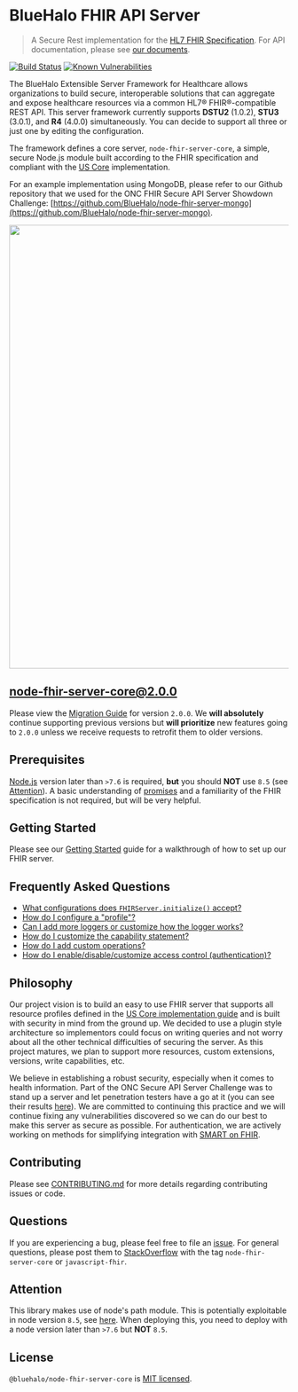 # BlueHalo FHIR API Server

> A Secure Rest implementation for the [HL7 FHIR Specification](https://www.hl7.org/fhir/). For API documentation, please see [our documents](https://github.com/BlueHalo/node-fhir-server-core/tree/master/docs).

[![Build Status](https://travis-ci.org/BlueHalo/node-fhir-server-core.svg?branch=develop)](https://travis-ci.org/BlueHalo/node-fhir-server-core) [![Known Vulnerabilities](https://snyk.io/test/github/asymmetrik/node-fhir-server-core/badge.svg?targetFile=package.json)](https://snyk.io/test/github/asymmetrik/node-fhir-server-core?targetFile=package.json)

The BlueHalo Extensible Server Framework for Healthcare allows organizations to build secure, interoperable solutions that can aggregate and expose healthcare resources via a common HL7® FHIR®-compatible REST API. This server framework currently supports **DSTU2** (1.0.2), **STU3** (3.0.1), and **R4** (4.0.0) simultaneously. You can decide to support all three or just one by editing the configuration.

The framework defines a core server, `node-fhir-server-core`, a simple, secure Node.js module built according to the FHIR specification and compliant with the [US Core](http://www.hl7.org/fhir/us/core/) implementation.

For an example implementation using MongoDB, please refer to our Github repository that we used for the ONC FHIR Secure API Server Showdown Challenge: [https://github.com/BlueHalo/node-fhir-server-mongo](https://github.com/BlueHalo/node-fhir-server-mongo).

<img src="https://www.asymmetrik.com/wp-content/uploads/2018/01/FHIR-Server-Architecture_Update.png" width="800">

## node-fhir-server-core@2.0.0

Please view the [Migration Guide](https://github.com/BlueHalo/node-fhir-server-core/blob/master/docs/MIGRATION_2.0.0.md) for version `2.0.0`. We **will absolutely** continue supporting previous versions but **will prioritize** new features going to `2.0.0` unless we receive requests to retrofit them to older versions.

## Prerequisites

[Node.js](https://nodejs.org/en/) version later than `>7.6` is required, **but** you should **NOT** use `8.5` (see [Attention](#attention)). A basic understanding of [promises](https://developer.mozilla.org/en-US/docs/Web/JavaScript/Reference/Global_Objects/Promise) and a familiarity of the FHIR specification is not required, but will be very helpful.

## Getting Started

Please see our [Getting Started](./docs/GettingStarted.md) guide for a walkthrough of how to set up our FHIR server.

## Frequently Asked Questions

- [What configurations does `FHIRServer.initialize()` accept?](./docs/ServerConfiguration.md)
- [How do I configure a "profile"?](./docs/ConfiguringProfiles.md)
- [Can I add more loggers or customize how the logger works?](./docs/CustomizeLogging.md)
- [How do I customize the capability statement?](./docs/CustomCapability.md)
- [How do I add custom operations?](./docs/CustomOperations.md)
- [How do I enable/disable/customize access control (authentication)?](./docs/AccessControl.md)

## Philosophy

Our project vision is to build an easy to use FHIR server that supports all resource profiles defined in the [US Core implementation guide](http://www.hl7.org/fhir/us/core/) and is built with security in mind from the ground up. We decided to use a plugin style architecture so implementors could focus on writing queries and not worry about all the other technical difficulties of securing the server. As this project matures, we plan to support more resources, custom extensions, versions, write capabilities, etc.

We believe in establishing a robust security, especially when it comes to health information. Part of the ONC Secure API Server Challenge was to stand up a server and let penetration testers have a go at it (you can see their results [here](https://github.com/BlueHalo/node-fhir-server-core/issues?utf8=%E2%9C%93&q=label%3A%22ONC+FHIR+Challenge+Vulnerability%22+)). We are committed to continuing this practice and we will continue fixing any vulnerabilities discovered so we can do our best to make this server as secure as possible. For authentication, we are actively working on methods for simplifying integration with [SMART on FHIR](http://docs.smarthealthit.org/).

## Contributing

Please see [CONTRIBUTING.md](https://github.com/BlueHalo/node-fhir-server-core/blob/master/CONTRIBUTING.md) for more details regarding contributing issues or code.

## Questions

If you are experiencing a bug, please feel free to file an [issue](https://github.com/BlueHalo/node-fhir-server-core/issues). For general questions, please post them to [StackOverflow](https://stackoverflow.com/) with the tag `node-fhir-server-core` or `javascript-fhir`.

## Attention

This library makes use of node's path module. This is potentially exploitable in node version `8.5`, see [here](https://nodejs.org/en/blog/vulnerability/september-2017-path-validation/). When deploying this, you need to deploy with a node version later than `>7.6` but **NOT** `8.5`.

## License

`@bluehalo/node-fhir-server-core` is [MIT licensed](https://github.com/BlueHalo/node-fhir-server-core/blob/master/LICENSE).
